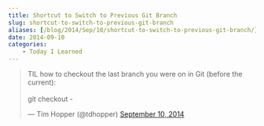 ```yaml
---
title: Shortcut to Switch to Previous Git Branch
slug: shortcut-to-switch-to-previous-git-branch
aliases: [/blog/2014/Sep/10/shortcut-to-switch-to-previous-git-branch/]
date: 2014-09-10
categories:
    - Today I Learned
---
```



<blockquote class="twitter-tweet" data-lang="en"><p lang="en" dir="ltr">TIL how to checkout the last branch you were on in Git (before the current):<br><br>git checkout -</p>&mdash; Tim Hopper (@tdhopper) <a href="https://twitter.com/tdhopper/status/509767391103172608">September 10, 2014</a></blockquote>
<script async src="//platform.twitter.com/widgets.js" charset="utf-8"></script>